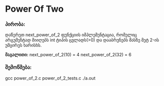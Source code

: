 # Power Of Two

### პირობა:
დაწერეთ next_power_of_2 ფუნქციის იმპლემენტაცია, რომელიც არგუმენტად მიიღებს int ტიპის ცვლადს(>0) და დააბრუნებს მასზე მეტ 2-ის უმცირეს ხარისხს.

<b>მაგალითი:</b>
next_power_of_2(10) = 4
next_power_of_2(32) = 6

### შემოწმება:
gcc power_of_2.c power_of_2_tests.c
./a.out